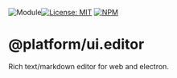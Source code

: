 ![Module](https://img.shields.io/badge/%40platform-ui.editor-%23EA4E7E.svg)[![License: MIT](https://img.shields.io/badge/License-MIT-blue.svg)](https://opensource.org/licenses/MIT)
[![NPM](https://img.shields.io/npm/v/@platform/ui.editor.svg?colorB=blue&style=flat)](https://www.npmjs.com/package/@platform/ui.editor)

# @platform/ui.editor
Rich text/markdown editor for web and electron.

